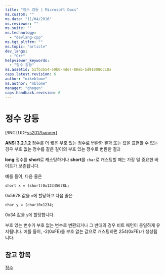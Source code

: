 ```yaml
---
title: "정수 강등 | Microsoft Docs"
ms.custom: ""
ms.date: "11/04/2016"
ms.reviewer: ""
ms.suite: ""
ms.technology: 
  - "devlang-cpp"
ms.tgt_pltfrm: ""
ms.topic: "article"
dev_langs: 
  - "C++"
helpviewer_keywords: 
  - "정수 강등"
ms.assetid: 51fb3654-60b0-4de7-80eb-bd910086c18a
caps.latest.revision: 6
author: "mikeblome"
ms.author: "mblome"
manager: "ghogen"
caps.handback.revision: 6
---
```

# 정수 강등
[!INCLUDE[vs2017banner](../assembler/inline/includes/vs2017banner.md)]

**ANSI 3.2.1.2** 정수를 더 짧은 부호 있는 정수로 변환한 결과 또는 값을 표현할 수 없는 경우 부호 없는 정수를 같은 길이의 부호 있는 정수로 변환한 결과  
  
 **long** 정수를 **short**로 캐스팅하거나 **short**를 `char`로 캐스팅할 때는 가장 덜 중요한 바이트가 보존됩니다.  
  
 예를 들어, 다음 줄은  
  
```  
short x = (short)0x12345678L;  
```  
  
 0x5678 값을 `x`에 할당하고 다음 줄은  
  
```  
char y = (char)0x1234;  
```  
  
 0x34 값을 `y`에 할당합니다.  
  
 부호 있는 변수가 부호 없는 변수로 변환되거나 그 반대의 경우 비트 패턴이 동일하게 유지됩니다.  예를 들어, \-2\(0xFE\)를 부호 없는 값으로 캐스팅하면 254\(0xFE\)가 생성됩니다.  
  
## 참고 항목  
 [정수](../c-language/integers.md)